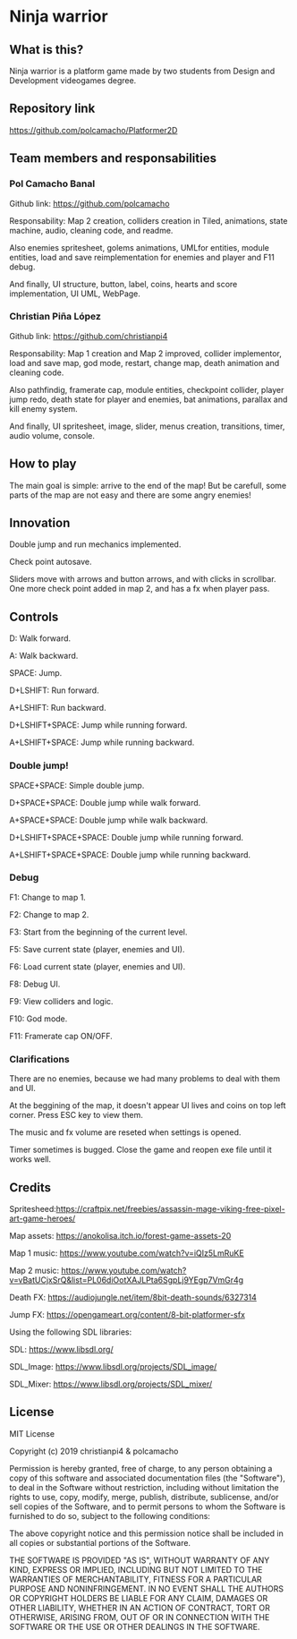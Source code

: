 ﻿# Ninja warrior

## What is this?

Ninja warrior is a platform game made by two students from Design and Development videogames degree. 

## Repository link

https://github.com/polcamacho/Platformer2D

## Team members and responsabilities

### Pol Camacho Banal

Github link: https://github.com/polcamacho

Responsability: Map 2 creation, colliders creation in Tiled, animations, state machine, audio, cleaning code, and readme.

Also enemies spritesheet, golems animations, UMLfor entities, module entities, load and save reimplementation for enemies and player and F11 debug.

And finally, UI structure, button, label, coins, hearts and score implementation, UI UML, WebPage.

### Christian Piña López

Github link: https://github.com/christianpi4

Responsability: Map 1 creation and Map 2 improved, collider implementor, load and save map, god mode, restart, change map, death animation and cleaning code.

Also pathfindig, framerate cap, module entities, checkpoint collider, player jump redo, death state for player and enemies, bat animations, parallax and kill enemy system.

And finally, UI spritesheet, image, slider, menus creation, transitions, timer, audio volume, console.

## How to play

The main goal is simple: arrive to the end of the map! But be carefull, some parts of the map are not easy and there are some angry enemies!

## Innovation

Double jump and run mechanics implemented.

Check point autosave.

Sliders move with arrows and button arrows, and with clicks in scrollbar. One more check point added in map 2, and has a fx when player pass.

## Controls

D: Walk forward.

A: Walk backward.

SPACE: Jump.

D+LSHIFT: Run forward.

A+LSHIFT: Run backward.

D+LSHIFT+SPACE: Jump while running forward.

A+LSHIFT+SPACE: Jump while running backward.

### Double jump!

SPACE+SPACE: Simple double jump.

D+SPACE+SPACE: Double jump while walk forward.

A+SPACE+SPACE: Double jump while walk backward.

D+LSHIFT+SPACE+SPACE: Double jump while running forward.

A+LSHIFT+SPACE+SPACE: Double jump while running backward.

### Debug

F1: Change to map 1.

F2: Change to map 2.

F3: Start from the beginning of the current level.

F5: Save current state (player, enemies and UI).

F6: Load current state (player, enemies and UI).

F8: Debug UI.

F9: View colliders and logic.

F10: God mode.

F11: Framerate cap ON/OFF.

### Clarifications

There are no enemies, because we had many problems to deal with them and UI.

At the beggining of the map, it doesn't appear UI lives and coins on top left corner. Press ESC key to view them.

The music and fx volume are reseted when settings is opened.

Timer sometimes is bugged. Close the game and reopen exe file until it works well.

## Credits

Spritesheed:https://craftpix.net/freebies/assassin-mage-viking-free-pixel-art-game-heroes/

Map assets: https://anokolisa.itch.io/forest-game-assets-20

Map 1 music: https://www.youtube.com/watch?v=iQIz5LmRuKE

Map 2 music: https://www.youtube.com/watch?v=vBatUCjxSrQ&list=PL06diOotXAJLPta6SgpLj9YEgp7VmGr4g

Death FX: https://audiojungle.net/item/8bit-death-sounds/6327314

Jump FX: https://opengameart.org/content/8-bit-platformer-sfx

Using the following SDL libraries:

SDL: https://www.libsdl.org/

SDL_Image: https://www.libsdl.org/projects/SDL_image/

SDL_Mixer: https://www.libsdl.org/projects/SDL_mixer/

## License

MIT License

Copyright (c) 2019 christianpi4 & polcamacho

Permission is hereby granted, free of charge, to any person obtaining a copy
of this software and associated documentation files (the "Software"), to deal
in the Software without restriction, including without limitation the rights
to use, copy, modify, merge, publish, distribute, sublicense, and/or sell
copies of the Software, and to permit persons to whom the Software is
furnished to do so, subject to the following conditions:

The above copyright notice and this permission notice shall be included in all
copies or substantial portions of the Software.

THE SOFTWARE IS PROVIDED "AS IS", WITHOUT WARRANTY OF ANY KIND, EXPRESS OR
IMPLIED, INCLUDING BUT NOT LIMITED TO THE WARRANTIES OF MERCHANTABILITY,
FITNESS FOR A PARTICULAR PURPOSE AND NONINFRINGEMENT. IN NO EVENT SHALL THE
AUTHORS OR COPYRIGHT HOLDERS BE LIABLE FOR ANY CLAIM, DAMAGES OR OTHER
LIABILITY, WHETHER IN AN ACTION OF CONTRACT, TORT OR OTHERWISE, ARISING FROM,
OUT OF OR IN CONNECTION WITH THE SOFTWARE OR THE USE OR OTHER DEALINGS IN THE
SOFTWARE.
